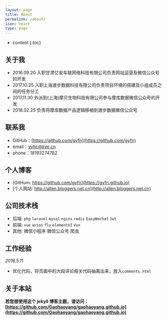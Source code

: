 ```yaml
---
layout: page
title: About
permalink: /about/
icon: heart
type: page
---
```


* content
{:toc}

## 关于我

* 2016.09.20 入职甘肃亿安车联网络科技有限公司负责网站运营及微信公众号的开发
* 2017.10.25 入职上海渡步数据科技有限公司负责项目环境的搭建及小组成员之间的任务分工
* 2017.11.30 外派到(上海)摩贝生物科技有限公司参与摩库数据微信公众号的开发
* 2018.02.25 负责将摩库数据产品逻辑移植到渡步数据微信公众号

## 联系我

* GitHub：[https://github.com/gyfn](https://github.com/gyfn)
* email：yyhc@live.cn
* phone：18193274782

## 个人博客
* [GitHum: https://github.com/gyfn](https://gyfn.github.io)
* [个人网站: http://allen.bloggers.net.cn](http://allen.bloggers.net.cn)

## 公司技术栈
* 后端: `php` `laravel` `mysql` `nginx` `redis` `EasyWechat` `Jwt`
* 前端: `vue` `axios` `fly` `elementUI` `Vux`
* 其他: 微信小程序 微信公众号 爬虫

## 工作经验
*2016.5.11*

* 优化代码，将页面中的大段评论相关代码抽离出来，放入`comments.html`

## 关于本站
**若您想使用这个 jekyll 博客主题，请访问：[https://github.com/Gaohaoyang/gaohaoyang.github.io](https://github.com/Gaohaoyang/gaohaoyang.github.io)**


